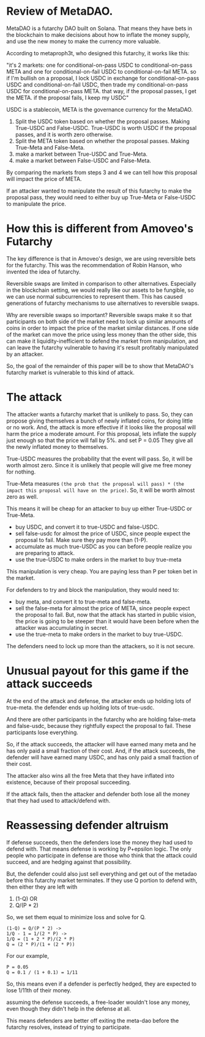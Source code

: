 Review of MetaDAO.
===========

MetaDAO is a futarchy DAO built on Solana. That means they have bets in the blockchain to make decisions about how to inflate the money supply, and use the new money to make the currency more valuable.

According to metaproph3t, who designed this futarchy, it works like this:

"it's 2 markets: one for conditional-on-pass USDC to conditional-on-pass META and one for conditional-on-fail USDC to conditional-on-fail META. so if I'm bullish on a proposal, I lock USDC in exchange for conditional-on-pass USDC and conditional-on-fail USDC, then trade my conditional-on-pass USDC for conditional-on-pass META. that way, if the proposal passes, I get the META. if the proposal fails, I keep my USDC"

USDC is a stablecoin, META is the governance currency for the MetaDAO.


1) Split the USDC token based on whether the proposal passes. Making True-USDC and False-USDC. True-USDC is worth USDC if the proposal passes, and it is worth zero otherwise.
2) Split the META token based on whether the proposal passes. Making True-Meta and False-Meta.
3) make a market between True-USDC and True-Meta.
4) make a market between False-USDC and False-Meta.

By comparing the markets from steps 3 and 4 we can tell how this proposal will impact the price of META.

If an attacker wanted to manipulate the result of this futarchy to make the proposal pass, they would need to either buy up True-Meta or False-USDC to manipulate the price.


How this is different from Amoveo's Futarchy
============

The key difference is that in Amoveo's design, we are using reversible bets for the futarchy. This was the recommendation of Robin Hanson, who invented the idea of futarchy.

Reversible swaps are limited in comparison to other alternatives. Especially in the blockchain setting, we would really like our assets to be fungible, so we can use normal subcurrencies to represent them.
This has caused generations of futarchy mechanisms to use alternatives to reversible swaps.

Why are reversible swaps so important?
Reversible swaps make it so that participants on both side of the market need to lock up similar amounts of coins in order to impact the price of the market similar distances.
If one side of the market can move the price using less money than the other side, this can make it liquidity-inefficient to defend the market from manipulation, and can leave the futarchy vulnerable to having it's result profitably manipulated by an attacker.

So, the goal of the remainder of this paper will be to show that MetaDAO's futarchy market is vulnerable to this kind of attack.

The attack
============

The attacker wants a futarchy market that is unlikely to pass.
So, they can propose giving themselves a bunch of newly inflated coins, for doing little or no work.
And, the attack is more effective if it looks like the proposal will harm the price a moderate amount.
For this proposal, lets inflate the supply just enough so that the price will fall by 5%. and set P = 0.05
They give all the newly inflated money to themselves.

True-USDC measures the probability that the event will pass. So, it will be worth almost zero. Since it is unlikely that people will give me free money for nothing.

True-Meta measures ` (the prob that the proposal will pass) * (the impact this proposal will have on the price) `. So, it will be worth almost zero as well.

This means it will be cheap for an attacker to buy up either True-USDC or True-Meta.

* buy USDC, and convert it to true-USDC and false-USDC.
* sell false-usdc for almost the price of USDC, since people expect the proposal to fail. Make sure they pay more than (1-P).
* accumulate as much true-USDC as you can before people realize you are preparing to attack.
* use the true-USDC to make orders in the market to buy true-meta

This manipulation is very cheap. You are paying less than P per token bet in the market.

For defenders to try and block the manipulation, they would need to:

* buy meta, and convert it to true-meta and false-meta.
* sell the false-meta for almost the price of META, since people expect the proposal to fail. But, now that the attack has started in public vision, the price is going to be steeper than it would have been before when the attacker was accumulating in secret.
* use the true-meta to make orders in the market to buy true-USDC.


The defenders need to lock up more than the attackers, so it is not secure.

Unusual payout for this game if the attack succeeds
=============

At the end of the attack and defense, the attacker ends up holding lots of true-meta. the defender ends up holding lots of true-usdc.

And there are other participants in the futarchy who are holding false-meta and false-usdc, because they rightfully expect the proposal to fail. These participants lose everything.

So, if the attack succeeds, the attacker will have earned many meta and he has only paid a small fraction of their cost. 
And, if the attack succeeds, the defender will have earned many USDC, and has only paid a small fraction of their cost.

The attacker also wins all the free Meta that they have inflated into existence, because of their proposal succeeding.

If the attack fails, then the attacker and defender both lose all the money that they had used to attack/defend with.


Reassessing defender altruism
=============

If defense succeeds, then the defenders lose the money they had used to defend with.
That means defense is working by P+epsilon logic. The only people who participate in defense are those who think that the attack could succeed, and are hedging against that possibility.

But, the defender could also just sell everything and get out of the metadao before this futarchy market terminates.
If they use Q portion to defend with, then either they are left with
1) (1-Q) OR
2) Q/(P * 2)

So, we set them equal to minimize loss and solve for Q.
```
(1-Q) = Q/(P * 2) ->
1/Q - 1 = 1/(2 * P) ->
1/Q = (1 + 2 * P)/(2 * P)
Q = (2 * P)/(1 + (2 * P))
```

For our example,

```
P = 0.05
Q = 0.1 / (1 + 0.1) = 1/11
```

So, this means even if a defender is perfectly hedged, they are expected to lose 1/11th of their money.

assuming the defense succeeds, a free-loader wouldn't lose any money, even though they didn't help in the defense at all.

This means defenders are better off exiting the meta-dao before the futarchy resolves, instead of trying to participate.

